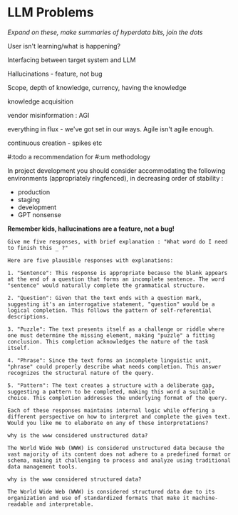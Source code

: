 # LLM Problems

*Expand on these, make summaries of hyperdata bits, join the dots*

User isn't learning/what is happening?

Interfacing between target system and LLM

Hallucinations - feature, not bug

Scope, depth of knowledge, currency, having the knowledge

knowledge acquisition

vendor misinformation : AGI

everything in flux - we've got set in our ways. Agile isn't agile enough.

continuous creation - spikes etc

#:todo a recommendation for #:um methodology

In project development you should consider accommodating the following environments (appropriately ringfenced), in decreasing order of stability :

* production
* staging
* development
* GPT nonsense

**Remember kids, hallucinations are a feature, not a bug!**

```prompt
Give me five responses, with brief explanation : "What word do I need to finish this _ ?"
```

```gen
Here are five plausible responses with explanations:

1. "Sentence": This response is appropriate because the blank appears at the end of a question that forms an incomplete sentence. The word "sentence" would naturally complete the grammatical structure.

2. "Question": Given that the text ends with a question mark, suggesting it's an interrogative statement, "question" would be a logical completion. This follows the pattern of self-referential descriptions.

3. "Puzzle": The text presents itself as a challenge or riddle where one must determine the missing element, making "puzzle" a fitting conclusion. This completion acknowledges the nature of the task itself.

4. "Phrase": Since the text forms an incomplete linguistic unit, "phrase" could properly describe what needs completion. This answer recognizes the structural nature of the query.

5. "Pattern": The text creates a structure with a deliberate gap, suggesting a pattern to be completed, making this word a suitable choice. This completion addresses the underlying format of the query.

Each of these responses maintains internal logic while offering a different perspective on how to interpret and complete the given text. Would you like me to elaborate on any of these interpretations?
```

```prompt
why is the www considered unstructured data?
```

```response
The World Wide Web (WWW) is considered unstructured data because the vast majority of its content does not adhere to a predefined format or schema, making it challenging to process and analyze using traditional data management tools.
```

```prompt
why is the www considered structured data?
```

```response
The World Wide Web (WWW) is considered structured data due to its organization and use of standardized formats that make it machine-readable and interpretable.
```
